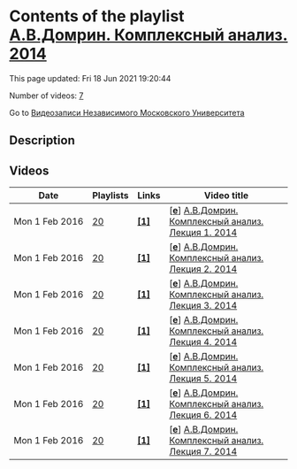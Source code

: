 # Contents of the playlist [А.В.Домрин. Комплексный анализ. 2014](https://www.youtube.com/playlist?list=PLp9ABVh6_x4FzRc2iJmbqtGOSzJ1fzd_e)

This page updated: Fri 18 Jun 2021 19:20:44

Number of videos: [7](#videos)

Go to [Видеозаписи Независимого Московского Университета](../README.md)

## Description



## Videos

|Date|Playlists|Links|Video title|
|---|---|---|---|
| Mon&nbsp;1&nbsp;Feb&nbsp;2016 | [20](../playlists/20 "А.В.Домрин. Комплексный анализ. 2014") | [**[1]**](http://ium.mccme.ru/s14/complan-s14.html) | [[**e**](https://studio.youtube.com/video/NMm6g20vzDc/edit "Edit")] [А.В.Домрин. Комплексный анализ. Лекция 1. 2014](https://www.youtube.com/watch?v=NMm6g20vzDc&list=PLp9ABVh6_x4FzRc2iJmbqtGOSzJ1fzd_e "Комплексный анализ. Лекция 1.&#013;Независимый Московский Университет &#013;Москва, Большой Власьевский пер., 11, 303, 11 февраля 2014, 17:30&#013;Подробнее о курсе: http://ium.mccme.ru/s14/complan-s14.html") |
| Mon&nbsp;1&nbsp;Feb&nbsp;2016 | [20](../playlists/20 "А.В.Домрин. Комплексный анализ. 2014") | [**[1]**](http://ium.mccme.ru/s14/complan-s14.html) | [[**e**](https://studio.youtube.com/video/r2mwKxLApxI/edit "Edit")] [А.В.Домрин. Комплексный анализ. Лекция 2. 2014](https://www.youtube.com/watch?v=r2mwKxLApxI&list=PLp9ABVh6_x4FzRc2iJmbqtGOSzJ1fzd_e "Комплексный анализ. Лекция 2.&#013;Независимый Московский Университет &#013;Москва, Большой Власьевский пер., 11, 303, 18 февраля 2014, 17:30&#013;Подробнее о курсе: http://ium.mccme.ru/s14/complan-s14.html") |
| Mon&nbsp;1&nbsp;Feb&nbsp;2016 | [20](../playlists/20 "А.В.Домрин. Комплексный анализ. 2014") | [**[1]**](http://ium.mccme.ru/s14/complan-s14.html) | [[**e**](https://studio.youtube.com/video/T0_x-WAfuYg/edit "Edit")] [А.В.Домрин. Комплексный анализ. Лекция 3. 2014](https://www.youtube.com/watch?v=T0_x-WAfuYg&list=PLp9ABVh6_x4FzRc2iJmbqtGOSzJ1fzd_e "Комплексный анализ. Лекция 3.&#013;Независимый Московский Университет &#013;Москва, Большой Власьевский пер., 11, 303, 25 февраля 2014, 17:30&#013;Подробнее о курсе: http://ium.mccme.ru/s14/complan-s14.html") |
| Mon&nbsp;1&nbsp;Feb&nbsp;2016 | [20](../playlists/20 "А.В.Домрин. Комплексный анализ. 2014") | [**[1]**](http://ium.mccme.ru/s14/complan-s14.html) | [[**e**](https://studio.youtube.com/video/XEt4t1mL764/edit "Edit")] [А.В.Домрин. Комплексный анализ. Лекция 4. 2014](https://www.youtube.com/watch?v=XEt4t1mL764&list=PLp9ABVh6_x4FzRc2iJmbqtGOSzJ1fzd_e "Комплексный анализ. Лекция 4.&#013;Независимый Московский Университет &#013;Москва, Большой Власьевский пер., 11, 303, 4 марта 2014, 17:30&#013;Подробнее о курсе: http://ium.mccme.ru/s14/complan-s14.html") |
| Mon&nbsp;1&nbsp;Feb&nbsp;2016 | [20](../playlists/20 "А.В.Домрин. Комплексный анализ. 2014") | [**[1]**](http://ium.mccme.ru/s14/complan-s14.html) | [[**e**](https://studio.youtube.com/video/j_LOeovp5Q8/edit "Edit")] [А.В.Домрин. Комплексный анализ. Лекция 5. 2014](https://www.youtube.com/watch?v=j_LOeovp5Q8&list=PLp9ABVh6_x4FzRc2iJmbqtGOSzJ1fzd_e "Комплексный анализ. Лекция 5.&#013;Независимый Московский Университет &#013;Москва, Большой Власьевский пер., 11, 303, 11 марта 2014, 17:30&#013;Подробнее о курсе: http://ium.mccme.ru/s14/complan-s14.html") |
| Mon&nbsp;1&nbsp;Feb&nbsp;2016 | [20](../playlists/20 "А.В.Домрин. Комплексный анализ. 2014") | [**[1]**](http://ium.mccme.ru/s14/complan-s14.html) | [[**e**](https://studio.youtube.com/video/-_lCOqH8ZQo/edit "Edit")] [А.В.Домрин. Комплексный анализ. Лекция 6. 2014](https://www.youtube.com/watch?v=-_lCOqH8ZQo&list=PLp9ABVh6_x4FzRc2iJmbqtGOSzJ1fzd_e "Комплексный анализ. Лекция 6.&#013;Независимый Московский Университет &#013;Москва, Большой Власьевский пер., 11, 303, 18 марта 2014, 17:30&#013;Подробнее о курсе: http://ium.mccme.ru/s14/complan-s14.html") |
| Mon&nbsp;1&nbsp;Feb&nbsp;2016 | [20](../playlists/20 "А.В.Домрин. Комплексный анализ. 2014") | [**[1]**](http://ium.mccme.ru/s14/complan-s14.html) | [[**e**](https://studio.youtube.com/video/9fkaSrvhz7g/edit "Edit")] [А.В.Домрин. Комплексный анализ. Лекция 7. 2014](https://www.youtube.com/watch?v=9fkaSrvhz7g&list=PLp9ABVh6_x4FzRc2iJmbqtGOSzJ1fzd_e "Комплексный анализ. Лекция 7.&#013;Независимый Московский Университет &#013;Москва, Большой Власьевский пер., 11, 303, 25 марта 2014, 17:30&#013;Подробнее о курсе: http://ium.mccme.ru/s14/complan-s14.html") |
